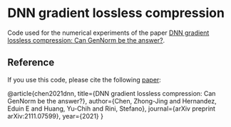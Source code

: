 # DNN gradient lossless compression
Code used for the numerical experiments of the paper [DNN gradient lossless compression: Can GenNorm be the answer?](https://arxiv.org/abs/2111.07599).

## Reference
If you use this code, please cite the following [paper](https://arxiv.org/abs/2111.07599):

@article{chen2021dnn,
      title={DNN gradient lossless compression: Can GenNorm be the answer?},
      author={Chen, Zhong-Jing and Hernandez, Eduin E and Huang, Yu-Chih and Rini, Stefano},
      journal={arXiv preprint arXiv:2111.07599},
      year={2021}
    }
